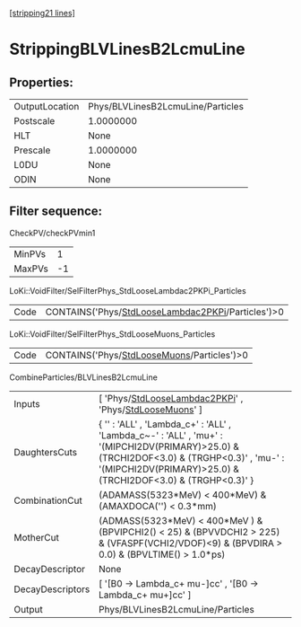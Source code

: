 [[stripping21 lines]](./stripping21-index)

# StrippingBLVLinesB2LcmuLine

## Properties:

|                |                                   |
|----------------|-----------------------------------|
| OutputLocation | Phys/BLVLinesB2LcmuLine/Particles |
| Postscale      | 1.0000000                         |
| HLT            | None                              |
| Prescale       | 1.0000000                         |
| L0DU           | None                              |
| ODIN           | None                              |

## Filter sequence:

CheckPV/checkPVmin1

|        |     |
|--------|-----|
| MinPVs | 1   |
| MaxPVs | -1  |

LoKi::VoidFilter/SelFilterPhys_StdLooseLambdac2PKPi_Particles

|      |                                                                                                          |
|------|----------------------------------------------------------------------------------------------------------|
| Code | CONTAINS('Phys/[StdLooseLambdac2PKPi](./stripping21-commonparticles-stdlooselambdac2pkpi)/Particles')\>0 |

LoKi::VoidFilter/SelFilterPhys_StdLooseMuons_Particles

|      |                                                                                            |
|------|--------------------------------------------------------------------------------------------|
| Code | CONTAINS('Phys/[StdLooseMuons](./stripping21-commonparticles-stdloosemuons)/Particles')\>0 |

CombineParticles/BLVLinesB2LcmuLine

|                  |                                                                                                                                                                                                               |
|------------------|---------------------------------------------------------------------------------------------------------------------------------------------------------------------------------------------------------------|
| Inputs           | [ 'Phys/[StdLooseLambdac2PKPi](./stripping21-commonparticles-stdlooselambdac2pkpi)' , 'Phys/[StdLooseMuons](./stripping21-commonparticles-stdloosemuons)' ]                                                 |
| DaughtersCuts    | { '' : 'ALL' , 'Lambda_c+' : 'ALL' , 'Lambda_c~-' : 'ALL' , 'mu+' : '(MIPCHI2DV(PRIMARY)\>25.0) & (TRCHI2DOF\<3.0) & (TRGHP\<0.3)' , 'mu-' : '(MIPCHI2DV(PRIMARY)\>25.0) & (TRCHI2DOF\<3.0) & (TRGHP\<0.3)' } |
| CombinationCut   | (ADAMASS(5323\*MeV) \< 400\*MeV) & (AMAXDOCA('') \< 0.3\*mm)                                                                                                                                                  |
| MotherCut        | (ADMASS(5323\*MeV) \< 400\*MeV ) & (BPVIPCHI2() \< 25) & (BPVVDCHI2 \> 225) & (VFASPF(VCHI2/VDOF)\<9) & (BPVDIRA \> 0.0) & (BPVLTIME() \> 1.0\*ps)                                                            |
| DecayDescriptor  | None                                                                                                                                                                                                          |
| DecayDescriptors | [ '[B0 -\> Lambda_c+ mu-]cc' , '[B0 -\> Lambda_c+ mu+]cc' ]                                                                                                                                             |
| Output           | Phys/BLVLinesB2LcmuLine/Particles                                                                                                                                                                             |
